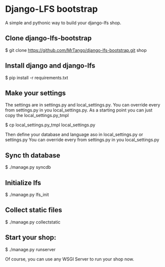Django-LFS bootstrap
====================

A simple and pythonic way to build your django-lfs shop.

Clone django-lfs-bootstrap
--------------------------

$ git clone https://github.com/MrTango/django-lfs-bootstrap.git shop

Install django and django-lfs
-----------------------------

$ pip install -r requirements.txt

Make your settings
------------------

The settings are in settings.py and local_settings.py. You can override every from settings.py in you local_settings.py.
As a starting point you can just copy the local_settings.py_tmpl

$ cp local_settings.py_tmpl local_settings.py

Then define your database and language aso in local_settings.py or settings.py
You can override every from settings.py in you local_settings.py

Sync th database
----------------

$ ./manage.py syncdb

Initialize lfs
--------------

$ ./manage.py lfs_init

Collect static files
--------------------

$ ./manage.py collectstatic

Start your shop:
----------------

$ ./manage.py runserver

Of course, you can use any WSGI Server to run your shop now. 

